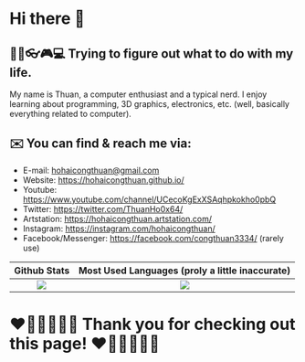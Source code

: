 # Hi there 👋

## 🏳️‍🌈👓🎮💻 Trying to figure out what to do with my life.
My name is Thuan, a computer enthusiast and a typical nerd. I enjoy learning about programming, 3D graphics, electronics, etc. (well, basically everything related to computer).

## ✉️ You can find & reach me via:
* E-mail: hohaicongthuan@gmail.com
* Website: https://hohaicongthuan.github.io/
* Youtube: https://www.youtube.com/channel/UCecoKgExXSAqhpkokho0pbQ
* Twitter: https://twitter.com/ThuanHo0x64/
* Artstation: https://hohaicongthuan.artstation.com/
* Instagram: https://instagram.com/hohaicongthuan/
* Facebook/Messenger: https://facebook.com/congthuan3334/ (rarely use)

Github Stats | Most Used Languages (proly a little inaccurate)
:-:|:-:
<a href="https://github.com/anuraghazra/github-readme-stats"><img src="https://github-readme-stats.vercel.app/api?username=hohaicongthuan&show_icons=true&count_private=true&theme=algolia&bg_color=30,084d08,065e5b"/></a> | <a href="https://github.com/anuraghazra/github-readme-stats"><img src="https://github-readme-stats.vercel.app/api/top-langs/?username=hohaicongthuan&layout=compact&langs_count=10&theme=algolia&bg_color=30,084d08,065e5b"/></a>

# ❤️️🧡💛💚💙💜 Thank you for checking out this page! ❤️️🧡💛💚💙💜

<!--
**hohaicongthuan/hohaicongthuan** is a ✨ _special_ ✨ repository because its `README.md` (this file) appears on your GitHub profile.
299429
Here are some ideas to get you started:

- 🔭 I’m currently working on ...
- 🌱 I’m currently learning ...
- 👯 I’m looking to collaborate on ...
- 🤔 I’m looking for help with ...
- 💬 Ask me about ...
- 📫 How to reach me: ...
- 😄 Pronouns: ...
- ⚡ Fun fact: ...
-->
